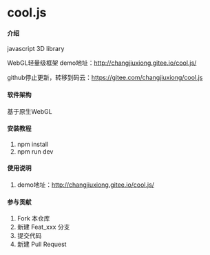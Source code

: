 # cool.js

#### 介绍
javascript 3D library

WebGL轻量级框架
demo地址：http://changjiuxiong.gitee.io/cool.js/

github停止更新，转移到码云：https://gitee.com/changjiuxiong/cool.js

#### 软件架构

基于原生WebGL

#### 安装教程

1. npm install
2. npm run dev

#### 使用说明

1. demo地址：http://changjiuxiong.gitee.io/cool.js/

#### 参与贡献

1. Fork 本仓库
2. 新建 Feat_xxx 分支
3. 提交代码
4. 新建 Pull Request
